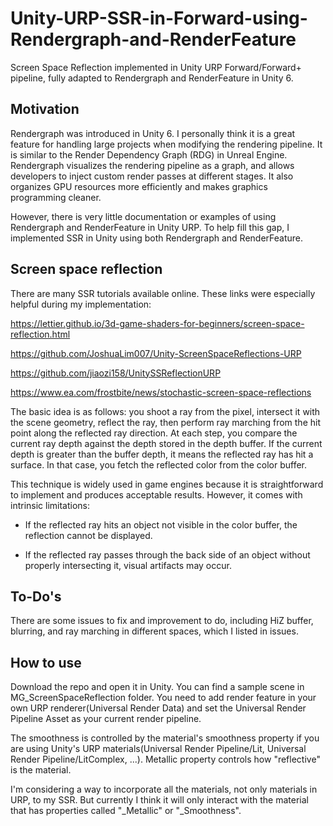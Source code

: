 # Unity-URP-SSR-in-Forward-using-Rendergraph-and-RenderFeature
Screen Space Reflection implemented in Unity URP Forward/Forward+ pipeline, fully adapted to Rendergraph and RenderFeature in Unity 6.

## Motivation
Rendergraph was introduced in Unity 6. I personally think it is a great feature for handling large projects when modifying the rendering pipeline. It is similar to the Render Dependency Graph (RDG) in Unreal Engine. Rendergraph visualizes the rendering pipeline as a graph, and allows developers to inject custom render passes at different stages. It also organizes GPU resources more efficiently and makes graphics programming cleaner.

However, there is very little documentation or examples of using Rendergraph and RenderFeature in Unity URP. To help fill this gap, I implemented SSR in Unity using both Rendergraph and RenderFeature.

## Screen space reflection
There are many SSR tutorials available online. These links were especially helpful during my implementation:

<https://lettier.github.io/3d-game-shaders-for-beginners/screen-space-reflection.html>

<https://github.com/JoshuaLim007/Unity-ScreenSpaceReflections-URP>

<https://github.com/jiaozi158/UnitySSReflectionURP>

<https://www.ea.com/frostbite/news/stochastic-screen-space-reflections>

The basic idea is as follows: you shoot a ray from the pixel, intersect it with the scene geometry, reflect the ray, then perform ray marching from the hit point along the reflected ray direction. At each step, you compare the current ray depth against the depth stored in the depth buffer. If the current depth is greater than the buffer depth, it means the reflected ray has hit a surface. In that case, you fetch the reflected color from the color buffer.

This technique is widely used in game engines because it is straightforward to implement and produces acceptable results. However, it comes with intrinsic limitations:

* If the reflected ray hits an object not visible in the color buffer, the reflection cannot be displayed.

* If the reflected ray passes through the back side of an object without properly intersecting it, visual artifacts may occur.

## To-Do's
There are some issues to fix and improvement to do, including HiZ buffer, blurring, and ray marching in different spaces, which I listed in issues. 

## How to use
Download the repo and open it in Unity. You can find a sample scene in MG_ScreenSpaceReflection folder. You need to add render feature in your own URP renderer(Universal Render Data) and set the Universal Render Pipeline Asset as your current render pipeline. 

The smoothness is controlled by the material's smoothness property if you are using Unity's URP materials(Universal Render Pipeline/Lit, Universal Render Pipeline/LitComplex, ...). Metallic property controls how "reflective" is the material. 

I'm considering a way to incorporate all the materials, not only materials in URP, to my SSR. But currently I think it will only interact with the material that has properties called "_Metallic" or "_Smoothness". 
